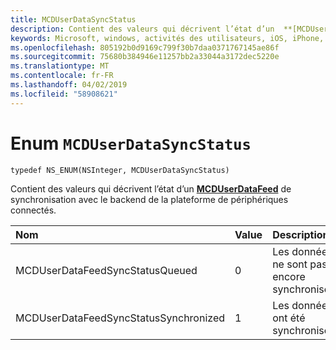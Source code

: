 ```yaml
---
title: MCDUserDataSyncStatus
description: Contient des valeurs qui décrivent l’état d’un  **[MCDUserDataFeed](MCDUserDataFeed.md)** de synchronisation avec le backend de la plateforme de périphériques connectés.
keywords: Microsoft, windows, activités des utilisateurs, iOS, iPhone, objectiveC, les appareils, Project Rome connectés
ms.openlocfilehash: 805192b0d9169c799f30b7daa0371767145ae86f
ms.sourcegitcommit: 75680b384946e11257bb2a33044a3172dec5220e
ms.translationtype: MT
ms.contentlocale: fr-FR
ms.lasthandoff: 04/02/2019
ms.locfileid: "58908621"
---
```

# <a name="enum-mcduserdatasyncstatus"></a>Enum `MCDUserDataSyncStatus`

```
typedef NS_ENUM(NSInteger, MCDUserDataSyncStatus)
```

Contient des valeurs qui décrivent l’état d’un  **[MCDUserDataFeed](MCDUserDataFeed.md)** de synchronisation avec le backend de la plateforme de périphériques connectés.

|Nom | Value | Description |
|:-- |:-- |:-- |
|  MCDUserDataFeedSyncStatusQueued |0| Les données ne sont pas encore synchronisées. |
| MCDUserDataFeedSyncStatusSynchronized |1| Les données ont été synchronisées.|